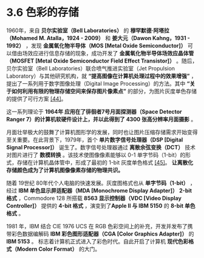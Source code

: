 
# 3.6 色彩的存储

1960年，来自 **贝尔实验室（Bell Laboratories）** 的 **穆罕默德·阿塔拉（Mohamed M. Atalla，1924 - 2009）** 和 **姜大元（Dawon Kahng，1931 - 1992）** ，发现 **金属氧化物半导体（MOS [Metal Oxide Semiconductor]）** 可以借由场效应进行信息存储的现象，成功开发了 **金属氧化物半导体场效应晶体管（MOSFET [Metal Oxide Semiconductor Field Effect Transistor]）** 。随后，贝尔实验室（Bell Laboratories）联合喷气推进实验室（Jet Propulsion Laboratory）与其他研究机构，就 **“提高图像在计算机处理过程中的效果增强”** ，提出了一系列用于数字图像处理（Digital Image Processing）的方法。其中 **“关于如何利用有限的物理存储空间来保存图片像素点”** 的部分，为图片灰度单色存储的提供了可行方案 [\[44\]][ref]。

这一系列理论于 **1964年 应用在了徘徊者7号月面探测器（Space Detector Ranger 7）的计算机软硬件设计上，并以此得到了 4300 张高分辨率月面摄影** 。

月面壮举极大的鼓舞了计算机图形学的发展，同时也让图片压缩存储需求开始变得至关重要。在此背景下，1979年，首个 **单片数字信号处理器（DSP [Digital Signal Processor]）** 诞生了。数字信号处理器通过 **离散余弦变换（DCT）** 技术对图片进行了 **数模转换** 。该技术使图像像素能够以 0-1 单字节码（1-bit）的形式，存储在计算机晶体管中，形成了最初的 1-bit 灰度单色格式 [\[45\]][ref]。 **让离散化存储颜色成为了计算机图像像素存储的物理共识。**

随着 19世纪 80年代个人电脑的快速发展。灰度图格式也从 **单字节码（1-bit）** ，经过 **IBM 单色显示屏适配器（MDA [Monochrome Display Adapter]）** **2-bit 格式** ，Commodore 128 所搭载 **8563 显示控制器（VDC [Video Display Controller]）** 提供的 **4-bit 格式** ，演变到了**Apple II 与 IBM 5150** 的 **8-bit 单色格式** 。

1981 年，IBM 结合 CIE 1976 UCS 在 RGB 色彩空间上的补充，开发并发布了携带彩色数据编解码 **IBM 彩色图形适配器（CGA [Color Graphics Adapter]）** 的 **IBM 5153** 。 标志着计算机正式进入了彩色时代。自此开启了计算机 **现代色彩格式（Modern Color Format）** 的大门。


[ref]: References_3.md